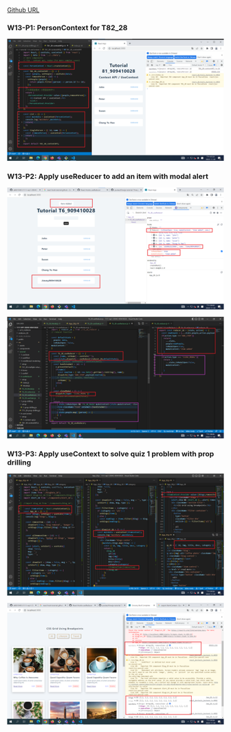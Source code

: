 [Github URL](https://github.com/a88019401/1111-wp1-DEMO-909410028.git)


### W13-P1: PersonContext for T82_28



![](w13-p1.png)

### W13-P2: Apply useReducer to add an item with modal alert



![](w13-p2-1.png)



![](w13-p2-2.png)
### W13-P3: Apply useContext to solve quiz 1 problem with prop drilling

![](w13-p3-1.png)

![](w13-p3-2.png)